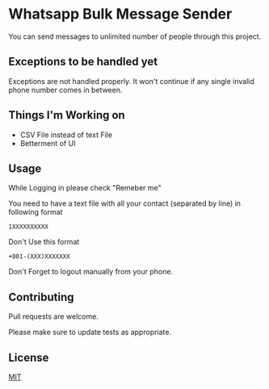 # Whatsapp Bulk Message Sender

You can send messages to unlimited number of people through this project.

## Exceptions to be handled yet

Exceptions are not handled properly. It won't continue if any single invalid phone number comes in between.

## Things I'm Working on

 - CSV File instead of text File
 - Betterment of UI

## Usage
While Logging in please check "Remeber me"

You need to have a text file with all your contact (separated by line) in following format
```
1XXXXXXXXXX
```
Don't Use this format

```
+001-(XXX)XXXXXXX
```
Don't Forget to logout manually from your phone.
## Contributing
Pull requests are welcome. 

Please make sure to update tests as appropriate.

## License
[MIT](https://choosealicense.com/licenses/mit/)
